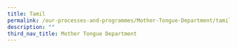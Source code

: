 ```yaml
---
title: Tamil
permalink: /our-processes-and-programmes/Mother-Tongue-Department/tamil-language
description: ""
third_nav_title: Mother Tongue Department
---
```

